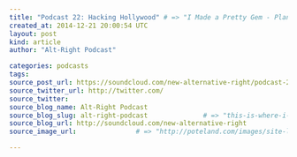 ```yaml
---
title: "Podcast 22: Hacking Hollywood" # => "I Made a Pretty Gem - Planet.rb"
created_at: 2014-12-21 20:00:54 UTC
layout: post
kind: article
author: "Alt-Right Podcast"

categories: podcasts
tags: 
source_post_url: https://soundcloud.com/new-alternative-right/podcast-22-hacking-hollywood    # => "http://poteland.com/blog/i-made-a-pretty-gem-planet-dot-rb/"
source_twitter_url: http://twitter.com/
source_twitter: 
source_blog_name: Alt-Right Podcast
source_blog_slug: alt-right-podcast              # => "this-is-where-i-tell-you-stuff"
source_blog_url: http://soundcloud.com/new-alternative-right               # => "http://poteland.com/articles"
source_image_url:               # => "http://poteland.com/images/site-logo.png"

---
```



<!--
   Computer expert and Alt-Right contributor Matt Parrott joins Andy and Colin to talk about the Sony Pictures hack that has temporarily lifted the lid on a major Hollywood studio. They speculate on who is behind the hack – German teenagers or an enraged Kim Jong-un – how much dirt the hackers have yet to release, and whether the movie at the center of the story, &quot;The Interview&quot; – a crass depiction of the assassination of one of America&#39;s enemies – will eventually become a long-running and highly successful franchise. Also on the menu is the moral entropy of the West and how Alt-Righters can protect themselves from suffering the same fate as Sony Pictures.           # => "I’ve been hurting to write this ever since we had the idea of creating a Planet for Cubox..." (Continued)
   alt-right-podcast              # => "this-is-where-i-tell-you-stuff"
   http://soundcloud.com/new-alternative-right               # => "http://poteland.com/articles"
                 # => "http://poteland.com/images/site-logo.png"
Computer expert and Alt-Right contributor Matt Parrott joins Andy and Colin to talk about the Sony Pictures hack that has temporarily lifted the lid on a major Hollywood studio. They speculate on who is behind the hack – German teenagers or an enraged Kim Jong-un – how much dirt the hackers have yet to release, and whether the movie at the center of the story, "The Interview" – a crass depiction of the assassination of one of America's enemies – will eventually become a long-running and highly successful franchise. Also on the menu is the moral entropy of the West and how Alt-Righters can protect themselves from suffering the same fate as Sony Pictures.<div class="">
    <i>Source: <a href="http://soundcloud.com/new-alternative-right">Alt-Right Podcast</a></i>
</div>
